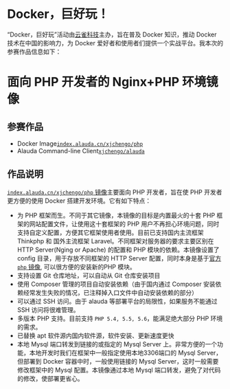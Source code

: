 # Docker，巨好玩！

“Docker，巨好玩”活动由[云雀科技](https://www.alauda.cn/)主办，旨在普及 Docker 知识，推动 Docker 技术在中国的影响力，为 Docker 爱好者和使用者们提供一个实战平台。我本次的参赛作品信息如下：

# 面向 PHP 开发者的 Nginx+PHP 环境镜像

## 参赛作品

-	Docker Image[`index.alauda.cn/xjchengo/php`](https://github.com/xjchengo/docker-nginx-php)
-	Alauda Command-line Client[`xjchengo/alauda`](https://github.com/xjchengo/alauda-php)

## 作品说明

[`index.alauda.cn/xjchengo/php` 镜像](https://github.com/xjchengo/docker-nginx-php)主要面向 PHP 开发者，旨在使 PHP 开发者更方便的使用 Docker 搭建开发环境。它有如下特点：

- 为 PHP 框架而生。不同于其它镜像，本镜像的目标是内置最火的十套 PHP 框架的网站配置文件，让使用这十套框架的 PHP 用户不再担心环境问题，同时支持自定义配置，方便其它框架使用者使用。目前已支持国内主流框架 Thinkphp 和 国外主流框架 Laravel。不同框架对服务器的要求主要区别在 HTTP Server(Nging or Apache) 的配置和 PHP 模块的依赖。本镜像设置了 config 目录，用于存放不同框架的 HTTP Server 配置，同时本身是基于[官方 `php` 镜像](https://github.com/docker-library/docs/tree/master/php), 可以很方便的安装新的PHP 模块。
- 支持设置 Git 仓库地址，可以自动从 Git 仓库安装项目
- 使用 Composer 管理的项目自动安装依赖（由于国内通过 Composer 安装依赖经常发生失败的情况，已注释掉入口文件中自动安装依赖的部分）
- 可以通过 SSH 访问。由于 alauda 等部署平台的局限性，如果服务不能通过 SSH 访问将很难管理。
- 多版本 PHP 支持。目前支持 `PHP 5.4, 5.5, 5.6`，能满足绝大部分 PHP 环境的需求。
- 已替换 apt 软件源内国内软件源，软件安装、更新速度更快
- 本地 Mysql 端口转发到链接的或指定的 Mysql Server 上。非常方便的一个功能，本地开发时我们在框架中一般指定使用本地3306端口的 Mysql Server，但部署到 Docker 容器中时，一般使用链接的 Mysql Server，这时一般需要修改框架中的 Mysql 配置。本镜像通过本地 Mysql 端口转发，避免了对代码的修改，使部署更省心。
